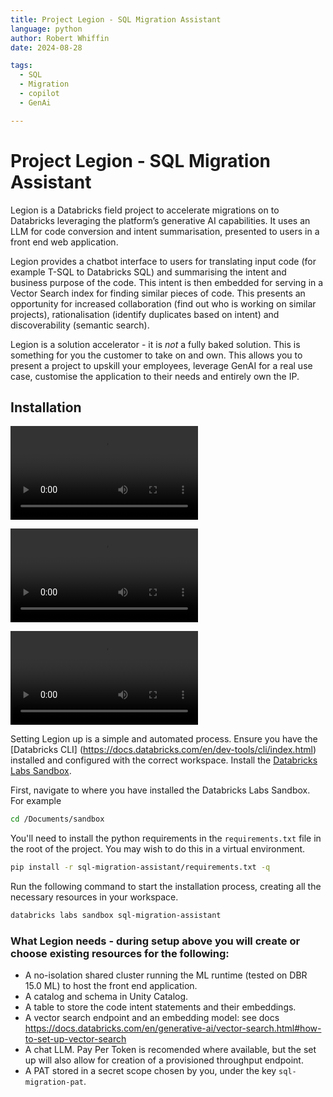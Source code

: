 ```yaml
---
title: Project Legion - SQL Migration Assistant
language: python
author: Robert Whiffin
date: 2024-08-28

tags:
  - SQL
  - Migration
  - copilot
  - GenAi

---
```


# Project Legion - SQL Migration Assistant

Legion is a Databricks field project to accelerate migrations on to Databricks leveraging the platform’s generative AI
capabilities. It uses an LLM for code conversion and intent summarisation, presented to users in a front end web 
application.

Legion provides a chatbot interface to users for translating input code (for example T-SQL to Databricks SQL) and 
summarising the intent and business purpose of the code. This intent is then embedded for serving in a Vector Search
index for finding similar pieces of code. This presents an opportunity for increased collaboration (find out who is
working on similar projects), rationalisation (identify duplicates based on intent) and discoverability (semantic search).

Legion is a solution accelerator - it is *not* a fully baked solution. This is something for you the customer to take 
on and own. This allows you to present a project to upskill your employees, leverage GenAI for a real use case, 
customise the application to their needs and entirely own the IP.

## Installation

![](docs/sql-migration-assistant-set-up.mov)

![Installation video 1](docs/sql-migration-assistant-set-up1.mov)

![Installation video 2](docs/sql-migration-assistant-set-up2.mov)

Setting Legion up is a simple and automated process. Ensure you have the [Databricks CLI]
(https://docs.databricks.com/en/dev-tools/cli/index.html) installed and configured with the correct workspace. Install 
the [Databricks Labs Sandbox](https://github.com/databrickslabs/sandbox). 

First, navigate to where you have installed the Databricks Labs Sandbox. For example
```bash
cd /Documents/sandbox
```

You'll need to install the python requirements in the `requirements.txt` file in the root of the project. 
You may wish to do this in a virtual environment. 
```bash
pip install -r sql-migration-assistant/requirements.txt -q
```
Run the following command to start the installation process, creating all the necessary resources in your workspace.
```bash 
databricks labs sandbox sql-migration-assistant
```

### What Legion needs - during setup above you will create or choose existing resources for the following:

- A no-isolation shared cluster running the ML runtime (tested on DBR 15.0 ML) to host the front end application.
- A catalog and schema in Unity Catalog. 
- A table to store the code intent statements and their embeddings.
- A vector search endpoint and an embedding model: see docs 
https://docs.databricks.com/en/generative-ai/vector-search.html#how-to-set-up-vector-search
- A chat LLM. Pay Per Token is recomended where available, but the set up will also allow for creation of 
a provisioned throughput endpoint.
- A PAT stored in a secret scope chosen by you, under the key `sql-migration-pat`.
